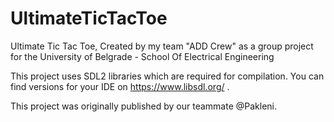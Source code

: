 # UltimateTicTacToe
Ultimate Tic Tac Toe, Created by my team "ADD Crew" as a group project for the University of Belgrade - School Of Electrical Engineering

This project uses SDL2 libraries which are required for compilation. You can find versions for your IDE on https://www.libsdl.org/ .

This project was originally published by our teammate @Pakleni.
